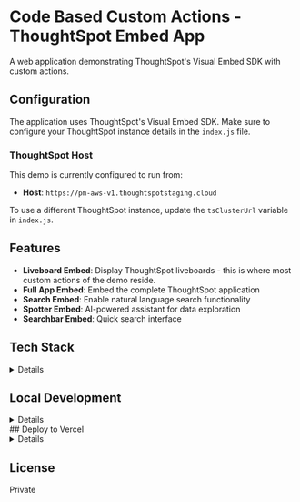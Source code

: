 # Code Based Custom Actions - ThoughtSpot Embed App

A web application demonstrating ThoughtSpot's Visual Embed SDK with custom actions.

## Configuration

The application uses ThoughtSpot's Visual Embed SDK. Make sure to configure your ThoughtSpot instance details in the `index.js` file.

### ThoughtSpot Host

This demo is currently configured to run from:
- **Host**: `https://pm-aws-v1.thoughtspotstaging.cloud`

To use a different ThoughtSpot instance, update the `tsClusterUrl` variable in `index.js`.

## Features

- **Liveboard Embed**: Display ThoughtSpot liveboards - this is where most custom actions of the demo reside.
- **Full App Embed**: Embed the complete ThoughtSpot application
- **Search Embed**: Enable natural language search functionality
- **Spotter Embed**: AI-powered assistant for data exploration
- **Searchbar Embed**: Quick search interface

## Tech Stack
<details>
- Vanilla JavaScript (ES6 Modules)
- ThoughtSpot Visual Embed SDK v1.42.0
- HTML5 & CSS3
</details>

## Local Development
<details>
### Prerequisites

Before you begin, make sure you have the following installed on your computer:
- **Node.js** (version 14 or higher) - [Download here](https://nodejs.org/)
- **Git** - [Download here](https://git-scm.com/downloads)

To verify they're installed, open your terminal and run:
```bash
node --version
npm --version
git --version
```

### Step-by-Step Setup

1. **Clone the repository**
   
   Open your terminal and run:
   ```bash
   git clone https://github.com/nrentz-ts/cbca.git
   ```

2. **Navigate to the project folder**
   
   ```bash
   cd cbca
   ```

3. **Install dependencies**
   
   This will download all the required packages:
   ```bash
   npm install
   ```

4. **Run the development server**
   
   ```bash
   npm run dev
   ```

5. **Open the application**
   
   Open your web browser and go to:
   ```
   http://localhost:3000
   ```

That's it! The application should now be running locally on your machine.

### Stopping the Server

To stop the development server, press `Ctrl + C` in your terminal.
</details>
## Deploy to Vercel
<details>
### Option 1: Deploy via Vercel CLI

```bash
# Install Vercel CLI
npm i -g vercel

# Deploy
vercel
```

### Option 2: Deploy via Vercel Dashboard

1. Go to [vercel.com](https://vercel.com)
2. Sign in with your GitHub account
3. Click "New Project"
4. Import your GitHub repository: `https://github.com/nrentz-ts/cbca`
5. Click "Deploy"

Vercel will automatically detect this as a static site and deploy it.

## Project Structure

```
├── index.html          # Main HTML file
├── index.js            # Main JavaScript logic
├── script.js           # Additional scripts
├── actions.js          # Custom actions logic
├── style.css           # Styles
├── package.json        # Dependencies
└── vercel.json         # Vercel configuration
```
</details>

## License

Private


